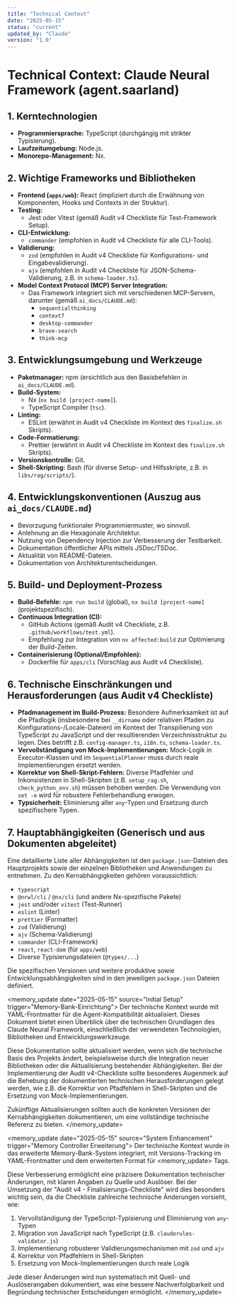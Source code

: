 ```yaml
---
title: "Technical Context"
date: "2025-05-15"
status: "current"
updated_by: "Claude"
version: "1.0"
---
```


# Technical Context: Claude Neural Framework (agent.saarland)

## 1. Kerntechnologien

*   **Programmiersprache:** TypeScript (durchgängig mit strikter Typisierung).
*   **Laufzeitumgebung:** Node.js.
*   **Monorepo-Management:** Nx.

## 2. Wichtige Frameworks und Bibliotheken

*   **Frontend (`apps/web`):** React (impliziert durch die Erwähnung von Komponenten, Hooks und Contexts in der Struktur).
*   **Testing:**
    *   Jest oder Vitest (gemäß Audit v4 Checkliste für Test-Framework Setup).
*   **CLI-Entwicklung:**
    *   `commander` (empfohlen in Audit v4 Checkliste für alle CLI-Tools).
*   **Validierung:**
    *   `zod` (empfohlen in Audit v4 Checkliste für Konfigurations- und Eingabevalidierung).
    *   `ajv` (empfohlen in Audit v4 Checkliste für JSON-Schema-Validierung, z.B. in `schema-loader.ts`).
*   **Model Context Protocol (MCP) Server Integration:**
    *   Das Framework integriert sich mit verschiedenen MCP-Servern, darunter (gemäß `ai_docs/CLAUDE.md`):
        *   `sequentialthinking`
        *   `context7`
        *   `desktop-commander`
        *   `brave-search`
        *   `think-mcp`

## 3. Entwicklungsumgebung und Werkzeuge

*   **Paketmanager:** npm (ersichtlich aus den Basisbefehlen in `ai_docs/CLAUDE.md`).
*   **Build-System:**
    *   Nx (`nx build [project-name]`).
    *   TypeScript Compiler (`tsc`).
*   **Linting:**
    *   ESLint (erwähnt in Audit v4 Checkliste im Kontext des `finalize.sh` Skripts).
*   **Code-Formatierung:**
    *   Prettier (erwähnt in Audit v4 Checkliste im Kontext des `finalize.sh` Skripts).
*   **Versionskontrolle:** Git.
*   **Shell-Skripting:** Bash (für diverse Setup- und Hilfsskripte, z.B. in `libs/rag/scripts/`).

## 4. Entwicklungskonventionen (Auszug aus `ai_docs/CLAUDE.md`)

*   Bevorzugung funktionaler Programmiermuster, wo sinnvoll.
*   Anlehnung an die Hexagonale Architektur.
*   Nutzung von Dependency Injection zur Verbesserung der Testbarkeit.
*   Dokumentation öffentlicher APIs mittels JSDoc/TSDoc.
*   Aktualität von README-Dateien.
*   Dokumentation von Architekturentscheidungen.

## 5. Build- und Deployment-Prozess

*   **Build-Befehle:** `npm run build` (global), `nx build [project-name]` (projektspezifisch).
*   **Continuous Integration (CI):**
    *   GitHub Actions (gemäß Audit v4 Checkliste, z.B. `.github/workflows/test.yml`).
    *   Empfehlung zur Integration von `nx affected:build` zur Optimierung der Build-Zeiten.
*   **Containerisierung (Optional/Empfohlen):**
    *   Dockerfile für `apps/cli` (Vorschlag aus Audit v4 Checkliste).

## 6. Technische Einschränkungen und Herausforderungen (aus Audit v4 Checkliste)

*   **Pfadmanagement im Build-Prozess:** Besondere Aufmerksamkeit ist auf die Pfadlogik (insbesondere bei `__dirname` oder relativen Pfaden zu Konfigurations-/Locale-Dateien) im Kontext der Transpilierung von TypeScript zu JavaScript und der resultierenden Verzeichnisstruktur zu legen. Dies betrifft z.B. `config-manager.ts`, `i18n.ts`, `schema-loader.ts`.
*   **Vervollständigung von Mock-Implementierungen:** Mock-Logik in Executor-Klassen und im `SequentialPlanner` muss durch reale Implementierungen ersetzt werden.
*   **Korrektur von Shell-Skript-Fehlern:** Diverse Pfadfehler und Inkonsistenzen in Shell-Skripten (z.B. `setup_rag.sh`, `check_python_env.sh`) müssen behoben werden. Die Verwendung von `set -e` wird für robustere Fehlerbehandlung erwogen.
*   **Typsicherheit:** Eliminierung aller `any`-Typen und Ersetzung durch spezifischere Typen.

## 7. Hauptabhängigkeiten (Generisch und aus Dokumenten abgeleitet)

Eine detaillierte Liste aller Abhängigkeiten ist den `package.json`-Dateien des Hauptprojekts sowie der einzelnen Bibliotheken und Anwendungen zu entnehmen. Zu den Kernabhängigkeiten gehören voraussichtlich:

*   `typescript`
*   `@nrwl/cli` / `@nx/cli` (und andere Nx-spezifische Pakete)
*   `jest` und/oder `vitest` (Test-Runner)
*   `eslint` (Linter)
*   `prettier` (Formatter)
*   `zod` (Validierung)
*   `ajv` (Schema-Validierung)
*   `commander` (CLI-Framework)
*   `react`, `react-dom` (für `apps/web`)
*   Diverse Typisierungsdateien (`@types/...`)

Die spezifischen Versionen und weitere produktive sowie Entwicklungsabhängigkeiten sind in den jeweiligen `package.json` Dateien definiert.

<memory_update date="2025-05-15" source="Initial Setup" trigger="Memory-Bank-Einrichtung">
Der technische Kontext wurde mit YAML-Frontmatter für die Agent-Kompatibilität aktualisiert. Dieses Dokument bietet einen Überblick über die technischen Grundlagen des Claude Neural Framework, einschließlich der verwendeten Technologien, Bibliotheken und Entwicklungswerkzeuge.

Diese Dokumentation sollte aktualisiert werden, wenn sich die technische Basis des Projekts ändert, beispielsweise durch die Integration neuer Bibliotheken oder die Aktualisierung bestehender Abhängigkeiten. Bei der Implementierung der Audit v4-Checkliste sollte besonderes Augenmerk auf die Behebung der dokumentierten technischen Herausforderungen gelegt werden, wie z.B. die Korrektur von Pfadfehlern in Shell-Skripten und die Ersetzung von Mock-Implementierungen.

Zukünftige Aktualisierungen sollten auch die konkreten Versionen der Kernabhängigkeiten dokumentieren, um eine vollständige technische Referenz zu bieten.
</memory_update>

<memory_update date="2025-05-15" source="System Enhancement" trigger="Memory Controller Erweiterung">
Der technische Kontext wurde in das erweiterte Memory-Bank-System integriert, mit Versions-Tracking im YAML-Frontmatter und dem erweiterten Format für <memory_update> Tags.

Diese Verbesserung ermöglicht eine präzisere Dokumentation technischer Änderungen, mit klaren Angaben zu Quelle und Auslöser. Bei der Umsetzung der "Audit v4 - Finalisierungs-Checkliste" wird dies besonders wichtig sein, da die Checkliste zahlreiche technische Änderungen vorsieht, wie:

1. Vervollständigung der TypeScript-Typisierung und Eliminierung von `any`-Typen
2. Migration von JavaScript nach TypeScript (z.B. `clauderules-validator.js`)
3. Implementierung robusterer Validierungsmechanismen mit `zod` und `ajv`
4. Korrektur von Pfadfehlern in Shell-Skripten
5. Ersetzung von Mock-Implementierungen durch reale Logik

Jede dieser Änderungen wird nun systematisch mit Quell- und Auslöserangaben dokumentiert, was eine bessere Nachverfolgbarkeit und Begründung technischer Entscheidungen ermöglicht.
</memory_update>
